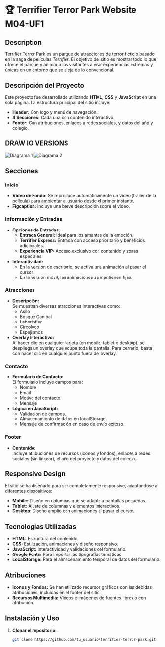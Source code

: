 # 🏆 Terrifier Terror Park Website M04-UF1

## Description

Terrifier Terror Park es un parque de atracciones de terror ficticio basado en la saga de películas *Terrifier*. El objetivo del sitio es mostrar todo lo que ofrece el parque y animar a los visitantes a vivir experiencias extremas y únicas en un entorno que se aleja de lo convencional.

## Descripción del Proyecto

Este proyecto fue desarrollado utilizando **HTML**, **CSS** y **JavaScript** en una sola página. La estructura principal del sitio incluye:

- **Header:** Con logo y menú de navegación.
- **4 Secciones:** Cada una con contenido interactivo.
- **Footer:** Con atribuciones, enlaces a redes sociales, y datos del año y colegio.

## DRAW IO VERSIONS

![Diagrama 1](DesktopVersion.drawio.png)
![Diagrama 2](MobileVersion.drawio.png)


## Secciones

### Inicio
- **Video de Fondo:** Se reproduce automáticamente un video (trailer de la película) para ambientar al usuario desde el primer instante.
- **Figcaption:** Incluye una breve descripción sobre el video.

### Información y Entradas
- **Opciones de Entradas:**  
  - **Entrada General:** Ideal para los amantes de la emoción.
  - **Terrifier Express:** Entrada con acceso prioritario y beneficios adicionales.
  - **Experiencia VIP:** Acceso exclusivo con contenido y zonas especiales.
- **Interactividad:**  
  - En la versión de escritorio, se activa una animación al pasar el cursor.
  - En la versión móvil, las animaciones se mantienen fijas.

### Atracciones
- **Descripción:**  
  Se muestran diversas atracciones interactivas como:
  - Asilo
  - Bosque Canibal
  - Laberinfier
  - Circoloco
  - Espejismos
- **Overlay Interactivo:**  
  Al hacer clic en cualquier tarjeta (en mobile, tablet o desktop), se despliega un overlay que ocupa toda la pantalla. Para cerrarlo, basta con hacer clic en cualquier punto fuera del overlay.

### Contacto
- **Formulario de Contacto:**  
  El formulario incluye campos para:
  - Nombre
  - Email
  - Motivo del contacto
  - Mensaje
- **Lógica en JavaScript:**  
  - Validación de campos.
  - Almacenamiento de datos en localStorage.
  - Mensaje de confirmación en caso de envío exitoso.

### Footer
- **Contenido:**  
  Incluye atribuciones de recursos (iconos y fondos), enlaces a redes sociales (sin linkear), el año del proyecto y datos del colegio.

## Responsive Design

El sitio se ha diseñado para ser completamente responsive, adaptándose a diferentes dispositivos:
- **Mobile:** Diseño en columnas que se adapta a pantallas pequeñas.
- **Tablet:** Ajuste de columnas y elementos interactivos.
- **Desktop:** Diseño amplio con animaciones al pasar el cursor.

## Tecnologías Utilizadas

- **HTML:** Estructura del contenido.
- **CSS:** Estilización, animaciones y diseño responsivo.
- **JavaScript:** Interactividad y validaciones del formulario.
- **Google Fonts:** Para importar las tipografías temáticas.
- **LocalStorage:** Para el almacenamiento temporal de datos del formulario.

## Atribuciones

- **Iconos y Fondos:** Se han utilizado recursos gráficos con las debidas atribuciones, incluidas en el footer del sitio.
- **Recursos Multimedia:** Videos e imágenes de fuentes libres o con atribución.

## Instalación y Uso

1. **Clonar el repositorio:**

   ```bash
   git clone https://github.com/tu_usuario/terrifier-terror-park.git
